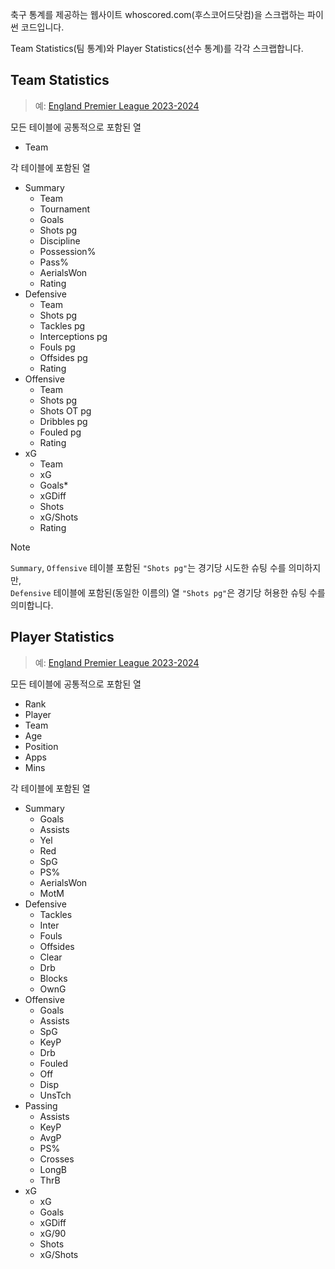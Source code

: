 축구 통계를 제공하는 웹사이트 whoscored.com(후스코어드닷컴)을 스크랩하는 파이썬 코드입니다.   

Team Statistics(팀 통계)와 Player Statistics(선수 통계)를 각각 스크랩합니다.


## Team Statistics

> 예: [England Premier League 2023-2024](https://1xbet.whoscored.com/Regions/252/Tournaments/2/Seasons/10316/Stages/23400/TeamStatistics/England-Premier-League-2024-2025)

모든 테이블에 공통적으로 포함된 열
- Team

각 테이블에 포함된 열
- Summary
    - Team
    - Tournament
    - Goals
    - Shots pg
    - Discipline
    - Possession%
    - Pass%
    - AerialsWon
    - Rating
- Defensive
    - Team
    - Shots pg
    - Tackles pg
    - Interceptions pg
    - Fouls pg
    - Offsides pg
    - Rating
- Offensive
    - Team
    - Shots pg
    - Shots OT pg
    - Dribbles pg
    - Fouled pg
    - Rating
- xG
    - Team
    - xG
    - Goals*
    - xGDiff
    - Shots
    - xG/Shots
    - Rating

> [!NOTE]
> `Summary`, `Offensive` 테이블 포함된 `"Shots pg"`는 경기당 시도한 슈팅 수를 의미하지만,   
> `Defensive` 테이블에 포함된(동일한 이름의) 열 `"Shots pg"`은 경기당 허용한 슈팅 수를 의미합니다.


## Player Statistics

> 예: [England Premier League 2023-2024](https://1xbet.whoscored.com/Regions/252/Tournaments/2/Seasons/9618/Stages/22076/PlayerStatistics/England-Premier-League-2023-2024)

모든 테이블에 공통적으로 포함된 열
- Rank
- Player
- Team
- Age
- Position
- Apps
- Mins

각 테이블에 포함된 열
- Summary
    - Goals
    - Assists
    - Yel
    - Red
    - SpG
    - PS%
    - AerialsWon
    - MotM
- Defensive
    - Tackles
    - Inter
    - Fouls
    - Offsides
    - Clear
    - Drb
    - Blocks
    - OwnG
- Offensive
    - Goals
    - Assists
    - SpG
    - KeyP
    - Drb
    - Fouled
    - Off
    - Disp
    - UnsTch
- Passing
    - Assists
    - KeyP
    - AvgP
    - PS%
    - Crosses
    - LongB
    - ThrB
- xG
    - xG
    - Goals
    - xGDiff
    - xG/90
    - Shots
    - xG/Shots
